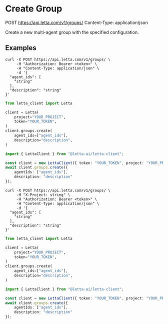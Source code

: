 # Create Group

POST https://api.letta.com/v1/groups/
Content-Type: application/json

Create a new multi-agent group with the specified configuration.

## Examples

```shell
curl -X POST https://api.letta.com/v1/groups/ \
     -H "Authorization: Bearer <token>" \
     -H "Content-Type: application/json" \
     -d '{
  "agent_ids": [
    "string"
  ],
  "description": "string"
}'
```

```python
from letta_client import Letta

client = Letta(
    project="YOUR_PROJECT",
    token="YOUR_TOKEN",
)
client.groups.create(
    agent_ids=["agent_ids"],
    description="description",
)

```

```typescript
import { LettaClient } from "@letta-ai/letta-client";

const client = new LettaClient({ token: "YOUR_TOKEN", project: "YOUR_PROJECT" });
await client.groups.create({
    agentIds: ["agent_ids"],
    description: "description"
});

```

```shell
curl -X POST https://api.letta.com/v1/groups/ \
     -H "X-Project: string" \
     -H "Authorization: Bearer <token>" \
     -H "Content-Type: application/json" \
     -d '{
  "agent_ids": [
    "string"
  ],
  "description": "string"
}'
```

```python
from letta_client import Letta

client = Letta(
    project="YOUR_PROJECT",
    token="YOUR_TOKEN",
)
client.groups.create(
    agent_ids=["agent_ids"],
    description="description",
)

```

```typescript
import { LettaClient } from "@letta-ai/letta-client";

const client = new LettaClient({ token: "YOUR_TOKEN", project: "YOUR_PROJECT" });
await client.groups.create({
    agentIds: ["agent_ids"],
    description: "description"
});

```